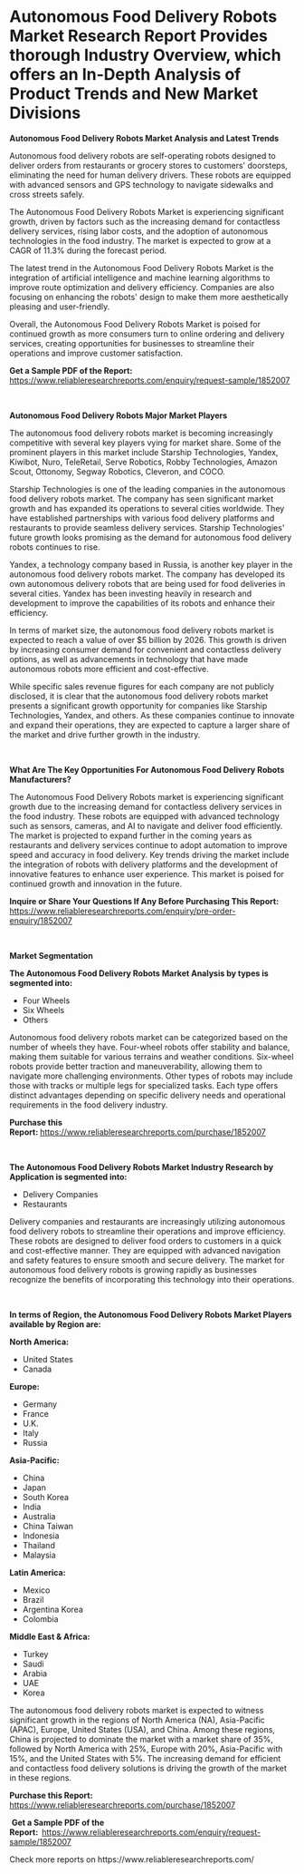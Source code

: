 <p><h1>Autonomous Food Delivery Robots Market Research Report Provides thorough Industry Overview, which offers an In-Depth Analysis of Product Trends and New Market Divisions</h1></p><p><strong>Autonomous Food Delivery Robots Market Analysis and Latest Trends</strong></p>
<p><p>Autonomous food delivery robots are self-operating robots designed to deliver orders from restaurants or grocery stores to customers' doorsteps, eliminating the need for human delivery drivers. These robots are equipped with advanced sensors and GPS technology to navigate sidewalks and cross streets safely.</p><p>The Autonomous Food Delivery Robots Market is experiencing significant growth, driven by factors such as the increasing demand for contactless delivery services, rising labor costs, and the adoption of autonomous technologies in the food industry. The market is expected to grow at a CAGR of 11.3% during the forecast period.</p><p>The latest trend in the Autonomous Food Delivery Robots Market is the integration of artificial intelligence and machine learning algorithms to improve route optimization and delivery efficiency. Companies are also focusing on enhancing the robots' design to make them more aesthetically pleasing and user-friendly.</p><p>Overall, the Autonomous Food Delivery Robots Market is poised for continued growth as more consumers turn to online ordering and delivery services, creating opportunities for businesses to streamline their operations and improve customer satisfaction.</p></p>
<p><strong>Get a Sample PDF of the Report:&nbsp;</strong> <a href="https://www.reliableresearchreports.com/enquiry/request-sample/1852007">https://www.reliableresearchreports.com/enquiry/request-sample/1852007</a></p>
<p>&nbsp;</p>
<p><strong>Autonomous Food Delivery Robots Major Market Players</strong></p>
<p><p>The autonomous food delivery robots market is becoming increasingly competitive with several key players vying for market share. Some of the prominent players in this market include Starship Technologies, Yandex, Kiwibot, Nuro, TeleRetail, Serve Robotics, Robby Technologies, Amazon Scout, Ottonomy, Segway Robotics, Cleveron, and COCO.</p><p>Starship Technologies is one of the leading companies in the autonomous food delivery robots market. The company has seen significant market growth and has expanded its operations to several cities worldwide. They have established partnerships with various food delivery platforms and restaurants to provide seamless delivery services. Starship Technologies' future growth looks promising as the demand for autonomous food delivery robots continues to rise.</p><p>Yandex, a technology company based in Russia, is another key player in the autonomous food delivery robots market. The company has developed its own autonomous delivery robots that are being used for food deliveries in several cities. Yandex has been investing heavily in research and development to improve the capabilities of its robots and enhance their efficiency.</p><p>In terms of market size, the autonomous food delivery robots market is expected to reach a value of over $5 billion by 2026. This growth is driven by increasing consumer demand for convenient and contactless delivery options, as well as advancements in technology that have made autonomous robots more efficient and cost-effective.</p><p>While specific sales revenue figures for each company are not publicly disclosed, it is clear that the autonomous food delivery robots market presents a significant growth opportunity for companies like Starship Technologies, Yandex, and others. As these companies continue to innovate and expand their operations, they are expected to capture a larger share of the market and drive further growth in the industry.</p></p>
<p>&nbsp;</p>
<p><strong>What Are The Key Opportunities For Autonomous Food Delivery Robots Manufacturers?</strong></p>
<p><p>The Autonomous Food Delivery Robots market is experiencing significant growth due to the increasing demand for contactless delivery services in the food industry. These robots are equipped with advanced technology such as sensors, cameras, and AI to navigate and deliver food efficiently. The market is projected to expand further in the coming years as restaurants and delivery services continue to adopt automation to improve speed and accuracy in food delivery. Key trends driving the market include the integration of robots with delivery platforms and the development of innovative features to enhance user experience. This market is poised for continued growth and innovation in the future.</p></p>
<p><strong>Inquire or Share Your Questions If Any Before Purchasing This Report:</strong> <a href="https://www.reliableresearchreports.com/enquiry/pre-order-enquiry/1852007">https://www.reliableresearchreports.com/enquiry/pre-order-enquiry/1852007</a></p>
<p>&nbsp;</p>
<p><strong>Market Segmentation</strong></p>
<p><strong>The Autonomous Food Delivery Robots Market Analysis by types is segmented into:</strong></p>
<p><ul><li>Four Wheels</li><li>Six Wheels</li><li>Others</li></ul></p>
<p><p>Autonomous food delivery robots market can be categorized based on the number of wheels they have. Four-wheel robots offer stability and balance, making them suitable for various terrains and weather conditions. Six-wheel robots provide better traction and maneuverability, allowing them to navigate more challenging environments. Other types of robots may include those with tracks or multiple legs for specialized tasks. Each type offers distinct advantages depending on specific delivery needs and operational requirements in the food delivery industry.</p></p>
<p><strong>Purchase this Report:&nbsp;</strong><a href="https://www.reliableresearchreports.com/purchase/1852007">https://www.reliableresearchreports.com/purchase/1852007</a></p>
<p>&nbsp;</p>
<p><strong>The Autonomous Food Delivery Robots Market Industry Research by Application is segmented into:</strong></p>
<p><ul><li>Delivery Companies</li><li>Restaurants</li></ul></p>
<p><p>Delivery companies and restaurants are increasingly utilizing autonomous food delivery robots to streamline their operations and improve efficiency. These robots are designed to deliver food orders to customers in a quick and cost-effective manner. They are equipped with advanced navigation and safety features to ensure smooth and secure delivery. The market for autonomous food delivery robots is growing rapidly as businesses recognize the benefits of incorporating this technology into their operations.</p></p>
<p>&nbsp;</p>
<p><strong>In terms of Region, the Autonomous Food Delivery Robots Market Players available by Region are:</strong></p>
<p>
    <p> <strong> North America: </strong>
        <ul>
            <li>United States</li>
            <li>Canada</li>
        </ul>
        </p> 
    <p> <strong> Europe: </strong>
        <ul>
            <li>Germany</li>
            <li>France</li>
            <li>U.K.</li>
            <li>Italy</li>
            <li>Russia</li>
        </ul>
        </p> 
    <p> <strong> Asia-Pacific: </strong>
        <ul>
            <li>China</li>
            <li>Japan</li>
            <li>South Korea</li>
            <li>India</li>
            <li>Australia</li>
            <li>China Taiwan</li>
            <li>Indonesia</li>
            <li>Thailand</li>
            <li>Malaysia</li>
        </ul>
        </p> 
    <p> <strong> Latin America: </strong>
        <ul>
            <li>Mexico</li>
            <li>Brazil</li>
            <li>Argentina Korea</li>
            <li>Colombia</li>
        </ul>
        </p> 
    <p> <strong> Middle East & Africa: </strong>
        <ul>
            <li>Turkey</li>
            <li>Saudi</li>
            <li>Arabia</li>
            <li>UAE</li>
            <li>Korea</li>
        </ul>
    </p>
    </p>
<p><p>The autonomous food delivery robots market is expected to witness significant growth in the regions of North America (NA), Asia-Pacific (APAC), Europe, United States (USA), and China. Among these regions, China is projected to dominate the market with a market share of 35%, followed by North America with 25%, Europe with 20%, Asia-Pacific with 15%, and the United States with 5%. The increasing demand for efficient and contactless food delivery solutions is driving the growth of the market in these regions.</p></p>
<p><strong>Purchase this Report: </strong><a href="https://www.reliableresearchreports.com/purchase/1852007">https://www.reliableresearchreports.com/purchase/1852007</a></p>
<p>&nbsp;<strong>Get a Sample PDF of the Report:&nbsp;&nbsp;</strong><a href="https://www.reliableresearchreports.com/enquiry/request-sample/1852007">https://www.reliableresearchreports.com/enquiry/request-sample/1852007</a></p>
<p><strong></strong></p>
<p>Check more reports on https://www.reliableresearchreports.com/</p>